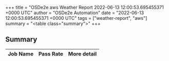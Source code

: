 +++
title = "OSDe2e aws Weather Report 2022-06-13 12:00:53.695455371 +0000 UTC"
author = "OSDe2e Automation"
date = "2022-06-13 12:00:53.695455371 +0000 UTC"
tags = ["weather-report", "aws"]
summary = "<table class=\"summary\"></table>"
+++
## Summary

| Job Name | Pass Rate | More detail |
|----------|-----------|-------------|





